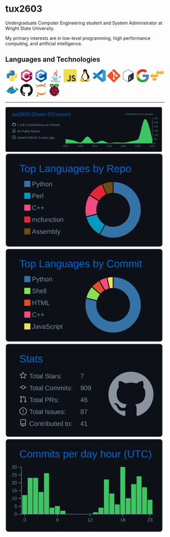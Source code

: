 # tux2603

Undergraduate Computer Engineering student and System Administrator at Wright State University.

My primary interests are in low-level programming, high performance computing, and artificial intelligence.

## Languages and Technologies

![python icon] ![cplusplus icon] ![c icon] ![java icon] ![js icon]
![linux icon] ![vscode icon] ![git icon] ![bash icon] ![google icon]
![aws icon] ![docker icon] ![github icon] ![jupyter icon]![rpi icon]


-----------------------------------

![](https://raw.githubusercontent.com/tux2603/tux2603/master/profile-summary-card-output/github_dark/0-profile-details.svg)
![](https://raw.githubusercontent.com/tux2603/tux2603/master/profile-summary-card-output/github_dark/1-repos-per-language.svg) ![](https://raw.githubusercontent.com/tux2603/tux2603/master/profile-summary-card-output/github_dark/2-most-commit-language.svg)
![](https://raw.githubusercontent.com/tux2603/tux2603/master/profile-summary-card-output/github_dark/3-stats.svg) ![](https://raw.githubusercontent.com/tux2603/tux2603/master/profile-summary-card-output/github_dark/4-productive-time.svg)

<style>
img[alt$=icon] {
    width: 3em;
}
</style>

[python icon]: https://raw.githubusercontent.com/devicons/devicon/master/icons/python/python-original.svg "python"
[cplusplus icon]: https://raw.githubusercontent.com/devicons/devicon/master/icons/cplusplus/cplusplus-original.svg "c++"
[c icon]: https://raw.githubusercontent.com/devicons/devicon/master/icons/c/c-original.svg "c"
[java icon]: https://raw.githubusercontent.com/devicons/devicon/master/icons/java/java-original.svg "java"
[js icon]: https://raw.githubusercontent.com/devicons/devicon/master/icons/javascript/javascript-original.svg "js"
[linux icon]: https://raw.githubusercontent.com/devicons/devicon/master/icons/linux/linux-original.svg "linux"
[vscode icon]: https://raw.githubusercontent.com/devicons/devicon/master/icons/vscode/vscode-original.svg "vscode"
[git icon]: https://raw.githubusercontent.com/devicons/devicon/master/icons/git/git-original.svg "git"
[bash icon]: https://raw.githubusercontent.com/devicons/devicon/master/icons/bash/bash-original.svg "bash"
[google icon]: https://raw.githubusercontent.com/devicons/devicon/master/icons/google/google-original.svg "google"
[aws icon]: https://raw.githubusercontent.com/devicons/devicon/master/icons/amazonwebservices/amazonwebservices-original.svg "aws"
[docker icon]: https://raw.githubusercontent.com/devicons/devicon/master/icons/docker/docker-original.svg "docker"
[github icon]: https://raw.githubusercontent.com/devicons/devicon/master/icons/github/github-original.svg "github"
[jupyter icon]: https://raw.githubusercontent.com/devicons/devicon/master/icons/jupyter/jupyter-original.svg "jupyter"
[rpi icon]: https://raw.githubusercontent.com/devicons/devicon/master/icons/raspberrypi/raspberrypi-original.svg "raspberry pi"